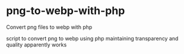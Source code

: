 # png-to-webp-with-php
Convert png files to webp with php

script to convert png to webp using php maintaining transparency and quality apparently works
